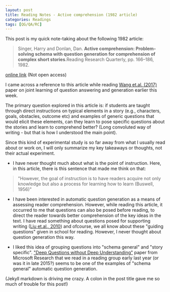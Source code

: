 ```yaml
---
layout: post
title: Reading Notes - Active comprehension (1982 article)
categories: Readings
tags: [QG/QA/RC]
---
```

This post is my quick note-taking about the following 1982 article:
> Singer,  Harry  and  Donlan,  Dan. **Active  comprehension: Problem-solving  schema  with  question  generation  for comprehension of complex short stories**.Reading Research Quarterly, pp. 166–186, 1982.

[online link](https://www.jstor.org/stable/747482) (Not open access)

I came across a reference to this article while reading [Wang et.al. (2017)](https://nishkalavallabhi.github.io/QAGReadings2/) paper on joint learning of question answering and generation earlier this week.

The primary question explored in this article is: if students are taught through direct instructions on typical elements in a story (e.g., characters, goals, obstacles, outcome etc) and examples of generic questions that would elicit these elements, can they learn to pose specific questions about the stories and learn to comprehend better? 
(Long convoluted way of writing - but that is how I understood the main point).

Since this kind of experimental study is so far away from what I usually read about or work on, I will only summarize my key takeaways or thoughts, not their actual experiment.

* I have never thought much about what is the point of instruction. Here, in this article, there is this sentence that made me think on that:
> "However, the goal of instruction is to have readers acquire not only knowledge but also a process for learning how to learn (Buswell, 1956)"

* I have been interested in automatic question generation as a means of assessing reader comprehension. However, while reading this article, it occurred to me that questions can also be posed before reading, to direct the reader towards better comprehension of the key ideas in the text. I have read something about questions posed for supporting writing ([Liu et.al., 2010](http://dl.acm.org/citation.cfm?id=2155347)) and ofcourse, we all know about these "guiding questions" given in school for reading. However, I never thought about question generation this way. 

* I liked this idea of grouping questions into "schema general" and "story specific". ["Deep Questions without Deep Understanding"](http://www.aclweb.org/anthology/P15-1086) paper from Microsoft Research that we read in a reading group early last year (or was it in late 2015?) seems to be one of the examples of "schema general" automatic question generation. 

(Jekyll markdown is driving me crazy. A colon in the post title gave me so much of trouble for this post!)
